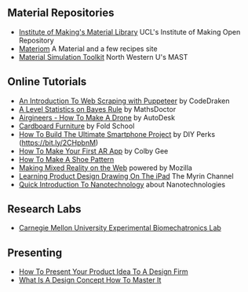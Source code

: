 ## Material Repositories
+ [Institute of Making's Material Library](https://open-education-repository.ucl.ac.uk/310/) UCL's Institute of Making Open Repository
+ [Materiom](https://materiom.org) A Material and a few recipes site
+ [Material Simulation Toolkit](http://chimad.northwestern.edu/docs/DDD_WS_II/10_Mayeshiba_MAST_for_NIST_CHiMaD_workshop_20160502_final_send.pdf) North Western U's MAST

## Online Tutorials
+ [An Introduction To Web Scraping with Puppeteer](https://medium.com/swlh/an-introduction-to-web-scraping-with-puppeteer-3d35a51fdca0) by CodeDraken
+ [A Level Statistics on Bayes Rule](https://www.youtube.com/watch?v=tRE6mKAIkno) by MathsDoctor
+ [Airgineers - How To Make A Drone](https://academy.autodesk.com/curriculum/airgineers-micro-drone) by AutoDesk
+ [Cardboard Furniture](http://www.foldschool.com/_objects/objects_stool/objects_stool.html) by Fold School
+ [How To Build The Ultimate Smartphone Project](https://www.youtube.com/watch?v=FKL9_bdtHq0) by DIY Perks (https://bit.ly/2CHpbnM)
+ [How To Make Your First AR App](https://medium.com/vr-first/colby-gees-step-by-step-guide-to-developing-an-augmented-reality-app-bbab5cb359e9) by Colby Gee
+ [How To Make A Shoe Pattern](https://sneakerfactory.net/sneakers/2019/01/how-to-make-a-shoe-pattern/)
+ [Making Mixed Reality on the Web](https://mixedreality.mozilla.org/) powered by Mozilla
+ [Learning Product Design Drawing On The iPad](https://www.youtube.com/watch?v=seAYY_QyzPc) The Myrin Channel
+ [Quick Introduction To Nanotechnology](https://nanohub.org/groups/education) about Nanotechnologies

## Research Labs
+ [Carnegie Mellon University Experimental Biomechatronics Lab](http://biomechatronics.cit.cmu.edu/) 

## Presenting
+ [How To Present Your Product Idea To A Design Firm](https://medium.com/jaycon-systems/how-to-present-your-product-idea-to-a-design-firm-ecab7a911b58)
+ [What Is A Design Concept How To Master It](https://medium.muz.li/what-is-a-design-concept-how-to-master-it)
